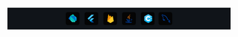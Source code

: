 ![my_technology](images/mytech1.png)
<!--
<h1 align="center">Hi 👋, I'm Jaydip</h1>
<h3 align="center">A passionate programmer who loves to convert ideas into code 📍</h3>

## About Me 

Currently pursuing **BE** degree in **Computer Engineering** At Gec Gandhinagar. I’m currently working on Android Development with **Flutter** and **Java** . Also passionate about competitive programming with C++ ...
<!--
**Jaydip614/Jaydip614** is a ✨ _special_ ✨ repository because its `README.md` (this file) appears on your GitHub profile.

Here are some ideas to get you started:

- 🔭 I’m currently working on ...
- 🌱 I’m currently learning ...
- 👯 I’m looking to collaborate on ...
- 🤔 I’m looking for help with ...
- 💬 Ask me about ...
- 📫 How to reach me: ...
- 😄 Pronouns: ...
- ⚡ Fun fact: ...
-->
